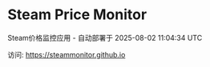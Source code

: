 # Steam Price Monitor

Steam价格监控应用 - 自动部署于 2025-08-02 11:04:34 UTC

访问: https://steammonitor.github.io
